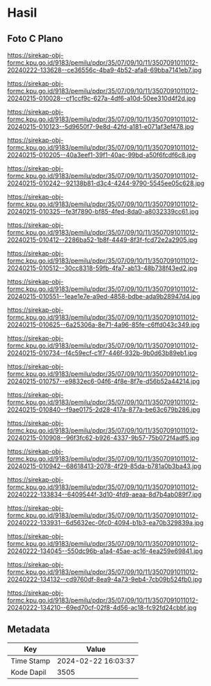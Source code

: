 # Hasil

## Foto C Plano

https://sirekap-obj-formc.kpu.go.id/9183/pemilu/pdpr/35/07/09/10/11/3507091011012-20240222-133628--ce36556c-4ba9-4b52-afa8-69bba7141eb7.jpg

https://sirekap-obj-formc.kpu.go.id/9183/pemilu/pdpr/35/07/09/10/11/3507091011012-20240215-010028--cf1ccf9c-627a-4df6-a10d-50ee310d4f2d.jpg

https://sirekap-obj-formc.kpu.go.id/9183/pemilu/pdpr/35/07/09/10/11/3507091011012-20240215-010123--5d9650f7-9e8d-42fd-a181-e071af3ef478.jpg

https://sirekap-obj-formc.kpu.go.id/9183/pemilu/pdpr/35/07/09/10/11/3507091011012-20240215-010205--40a3eef1-39f1-40ac-99bd-a50f6fcdf6c8.jpg

https://sirekap-obj-formc.kpu.go.id/9183/pemilu/pdpr/35/07/09/10/11/3507091011012-20240215-010242--92138b81-d3c4-4244-9790-5545ee05c628.jpg

https://sirekap-obj-formc.kpu.go.id/9183/pemilu/pdpr/35/07/09/10/11/3507091011012-20240215-010325--fe3f7890-bf85-4fed-8da0-a8032339cc61.jpg

https://sirekap-obj-formc.kpu.go.id/9183/pemilu/pdpr/35/07/09/10/11/3507091011012-20240215-010412--2286ba52-1b8f-4449-8f3f-fcd72e2a2905.jpg

https://sirekap-obj-formc.kpu.go.id/9183/pemilu/pdpr/35/07/09/10/11/3507091011012-20240215-010512--30cc8318-59fb-4fa7-ab13-48b738f43ed2.jpg

https://sirekap-obj-formc.kpu.go.id/9183/pemilu/pdpr/35/07/09/10/11/3507091011012-20240215-010551--1eae1e7e-a9ed-4858-bdbe-ada9b28947d4.jpg

https://sirekap-obj-formc.kpu.go.id/9183/pemilu/pdpr/35/07/09/10/11/3507091011012-20240215-010625--6a25306a-8e71-4a96-85fe-c6ffd043c349.jpg

https://sirekap-obj-formc.kpu.go.id/9183/pemilu/pdpr/35/07/09/10/11/3507091011012-20240215-010734--f4c59ecf-c1f7-446f-932b-9b0d63b89eb1.jpg

https://sirekap-obj-formc.kpu.go.id/9183/pemilu/pdpr/35/07/09/10/11/3507091011012-20240215-010757--e9832ec6-04f6-4f8e-8f7e-d56b52a44214.jpg

https://sirekap-obj-formc.kpu.go.id/9183/pemilu/pdpr/35/07/09/10/11/3507091011012-20240215-010840--f9ae0175-2d28-417a-877a-be63c679b286.jpg

https://sirekap-obj-formc.kpu.go.id/9183/pemilu/pdpr/35/07/09/10/11/3507091011012-20240215-010908--96f3fc62-b926-4337-9b57-75b072f4adf5.jpg

https://sirekap-obj-formc.kpu.go.id/9183/pemilu/pdpr/35/07/09/10/11/3507091011012-20240215-010942--68618413-2078-4f29-85da-b781a0b3ba43.jpg

https://sirekap-obj-formc.kpu.go.id/9183/pemilu/pdpr/35/07/09/10/11/3507091011012-20240222-133834--6409544f-3d10-4fd9-aeaa-8d7b4ab089f7.jpg

https://sirekap-obj-formc.kpu.go.id/9183/pemilu/pdpr/35/07/09/10/11/3507091011012-20240222-133931--6d5632ec-0fc0-4094-b1b3-ea70b329839a.jpg

https://sirekap-obj-formc.kpu.go.id/9183/pemilu/pdpr/35/07/09/10/11/3507091011012-20240222-134045--550dc96b-a1a4-45ae-ac16-4ea259e69841.jpg

https://sirekap-obj-formc.kpu.go.id/9183/pemilu/pdpr/35/07/09/10/11/3507091011012-20240222-134132--cd9760df-8ea9-4a73-9eb4-7cb09b524fb0.jpg

https://sirekap-obj-formc.kpu.go.id/9183/pemilu/pdpr/35/07/09/10/11/3507091011012-20240222-134210--69ed70cf-02f8-4d56-ac18-fc92fd24cbbf.jpg


## Metadata

| Key        | Value               |
| ---------- | ------------------- |
| Time Stamp | 2024-02-22 16:03:37 |
| Kode Dapil | 3505                |



